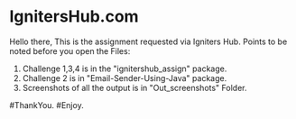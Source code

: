 # IgnitersHub.com

Hello there, 
This is the assignment requested via Igniters Hub.
Points to be noted before you open the Files:
1) Challenge 1,3,4 is in the "ignitershub_assign" package.
2) Challenge 2 is in "Email-Sender-Using-Java" package.
3) Screenshots of all the output is in "Out_screenshots" Folder.

#ThankYou.
#Enjoy.
